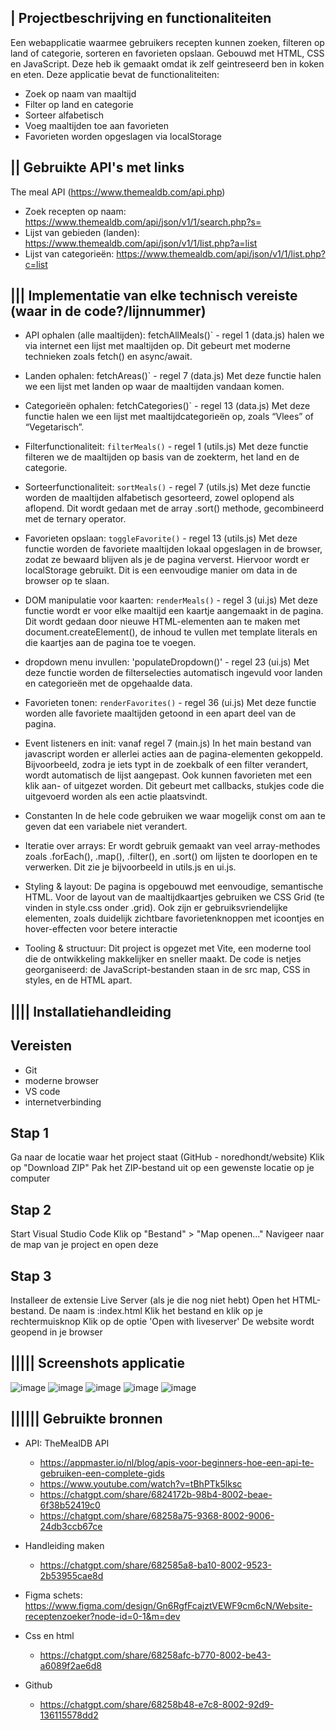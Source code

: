 | Projectbeschrijving en functionaliteiten
- 
Een webapplicatie waarmee gebruikers recepten kunnen zoeken, filteren op land of categorie, sorteren en favorieten opslaan. Gebouwd met HTML, CSS en JavaScript. Deze heb ik gemaakt omdat ik zelf geintreseerd ben in koken en eten. 
Deze applicatie bevat de functionaliteiten: 
  - Zoek op naam van maaltijd
  - Filter op land en categorie
  - Sorteer alfabetisch
  - Voeg maaltijden toe aan favorieten
  - Favorieten worden opgeslagen via localStorage

|| Gebruikte API's met links 
-
 The meal API (https://www.themealdb.com/api.php)
- Zoek recepten op naam: https://www.themealdb.com/api/json/v1/1/search.php?s=
- Lijst van gebieden (landen): https://www.themealdb.com/api/json/v1/1/list.php?a=list
- Lijst van categorieën: https://www.themealdb.com/api/json/v1/1/list.php?c=list

||| Implementatie van elke technisch vereiste (waar in de code?/lijnnummer)
-
- API ophalen (alle maaltijden): fetchAllMeals()` - regel 1 (data.js)
halen we via internet een lijst met maaltijden op. Dit gebeurt met moderne technieken zoals fetch() en async/await.

  
- Landen ophalen: fetchAreas()` - regel 7 (data.js)
Met deze functie halen we een lijst met landen op waar de maaltijden vandaan komen.

- Categorieën ophalen: fetchCategories()` - regel 13 (data.js)
Met deze functie halen we een lijst met maaltijdcategorieën op, zoals “Vlees” of “Vegetarisch”.
  
- Filterfunctionaliteit:  `filterMeals()` - regel 1  (utils.js)
Met deze functie filteren we de maaltijden op basis van de zoekterm, het land en de categorie.

- Sorteerfunctionaliteit: `sortMeals()` - regel 7 (utils.js)
Met deze functie worden de maaltijden alfabetisch gesorteerd, zowel oplopend als aflopend. Dit wordt gedaan met de array .sort() methode, gecombineerd met de ternary operator.

- Favorieten opslaan: `toggleFavorite()` - regel 13 (utils.js)
Met deze functie worden de favoriete maaltijden lokaal opgeslagen in de browser, zodat ze bewaard blijven als je de pagina ververst. Hiervoor wordt er localStorage gebruikt. Dit is een eenvoudige manier om data in de browser op te slaan.

- DOM manipulatie voor kaarten: `renderMeals()` - regel 3 (ui.js)
Met deze functie wordt er voor elke maaltijd een kaartje aangemaakt in de pagina. Dit wordt gedaan door nieuwe HTML-elementen aan te maken met document.createElement(), de inhoud te vullen met template literals en die kaartjes aan de pagina toe te voegen.

- dropdown menu invullen: 'populateDropdown()' - regel 23 (ui.js)
Met deze functie worden de filterselecties automatisch ingevuld voor landen en categorieën met de opgehaalde data.

- Favorieten tonen: `renderFavorites()` - regel 36 (ui.js)
Met deze functie worden alle favoriete maaltijden getoond in een apart deel van de pagina.

- Event listeners en init: vanaf regel 7 (main.js)
In het main bestand van javascript worden er allerlei acties aan de pagina-elementen gekoppeld.  Bijvoorbeeld, zodra je iets typt in de zoekbalk of een filter verandert, wordt automatisch de lijst aangepast. Ook kunnen favorieten met een klik aan- of uitgezet worden. Dit gebeurt met callbacks, stukjes code die uitgevoerd worden als een actie plaatsvindt.

- Constanten
In de hele code gebruiken we waar mogelijk const om aan te geven dat een variabele niet verandert.

- Iteratie over arrays:
Er wordt gebruik gemaakt van veel array-methodes zoals .forEach(), .map(), .filter(), en .sort() om lijsten te doorlopen en te verwerken. Dit zie je bijvoorbeeld in utils.js en ui.js.

- Styling & layout:
De pagina is opgebouwd met eenvoudige, semantische HTML. Voor de layout van de maaltijdkaartjes gebruiken we CSS Grid (te vinden in style.css onder .grid). Ook zijn er gebruiksvriendelijke elementen, zoals duidelijk zichtbare favorietenknoppen met icoontjes en hover-effecten voor betere interactie

- Tooling & structuur:
Dit project is opgezet met Vite, een moderne tool die de ontwikkeling makkelijker en sneller maakt. De code is netjes georganiseerd: de JavaScript-bestanden staan in de src map, CSS in styles, en de HTML apart.


|||| Installatiehandleiding
- 
Vereisten
- 
- Git
- moderne browser
- VS code
- internetverbinding

Stap 1
-
Ga naar de locatie waar het project staat (GitHub - noredhondt/website)
Klik op "Download ZIP"
Pak het ZIP-bestand uit op een gewenste locatie op je computer

Stap 2
- 
Start Visual Studio Code
Klik op "Bestand" > "Map openen..."
Navigeer naar de map van je project en open deze

Stap 3
-
Installeer de extensie Live Server (als je die nog niet hebt)
Open het HTML-bestand. De naam is :index.html
Klik het bestand en klik op je rechtermuisknop
Klik op de optie 'Open with liveserver'
De website wordt geopend in je browser




||||| Screenshots applicatie
- 
![image](https://github.com/user-attachments/assets/71694623-20ba-4752-af56-3bafe16d848d)
![image](https://github.com/user-attachments/assets/862c1f40-356b-4fae-a815-25fdfaca9d29)
![image](https://github.com/user-attachments/assets/b805c44b-9277-4aac-bd2f-fa01e7db083e)
![image](https://github.com/user-attachments/assets/836b8d08-3914-4443-8c4c-0a6f0bab9663)
![image](https://github.com/user-attachments/assets/6e9a584d-e624-4808-982e-aec1d1786663)


|||||| Gebruikte bronnen
- 
- API: TheMealDB API
  - https://appmaster.io/nl/blog/apis-voor-beginners-hoe-een-api-te-gebruiken-een-complete-gids
  - https://www.youtube.com/watch?v=tBhPTk5lksc
  - https://chatgpt.com/share/6824172b-98b4-8002-beae-6f38b52419c0
  - https://chatgpt.com/share/68258a75-9368-8002-9006-24db3ccb67ce

- Handleiding maken
  - https://chatgpt.com/share/682585a8-ba10-8002-9523-2b53955cae8d

- Figma schets: https://www.figma.com/design/Gn6RgfFcajztVEWF9cm6cN/Website-receptenzoeker?node-id=0-1&m=dev

- Css en html
  - https://chatgpt.com/share/68258afc-b770-8002-be43-a6089f2ae6d8

- Github
  - https://chatgpt.com/share/68258b48-e7c8-8002-92d9-136115578dd2



